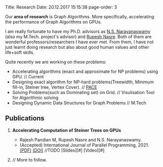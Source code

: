 Title: Research
Date: 20.12.2017 15:15:38
page-order: 3

Our **area of research** is Graph Algorithms. More specifically, accelerating the performance of Graph Algorithms on GPUs.

I am really fortunate to have my Ph.D. advisors as [N.S. Narayanaswamy][1] (also my M.Tech. project's advisor) and [Rupesh Nasre][3].
Both of them are wonderful professors/researchers I have ever met. From them, I have not just learnt doing research but also about good human values and other life+soft skills.


Quite recently we are working on these problems:

- Accelerating algorithms (exact and approximate for NP problems) using GPU. // Current
- Designing exact algorithm for NP-hard problems(Treewidth, Minimum fill-in, Steiner tree, Vertex Cover). // [PACE][2]
- Solving Problems(such as Dominating set) on Grid.  // Visulisation Tool for Algorithmic solving
- Designing Dynamic Data Structures for Graph Problems // M.Tech


## Publications

1. **Accelerating Computation of Steiner Trees on GPUs**
    - Rajesh Pandian M, Rupesh Nasre and N.S. Narayanaswamy.
    - (Accepted) International Journal of Parallel Programming, 2021. [(PDF)][4] [(DOI)][5] //TODO [Slides][#] [Video][#]

2. // More to follow.

[1]: http://www.cse.iitm.ac.in/~swamy/
[2]: https://pacechallenge.org
[3]: http://www.cse.iitm.ac.in/~rupesh/
[4]: https://rdcu.be/cCa9K
[5]: https://doi.org/10.1007/s10766-021-00723-0


